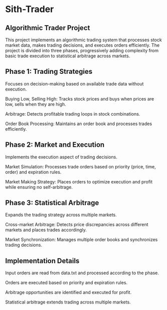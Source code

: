 # Sith-Trader
## Algorithmic Trader Project

This project implements an algorithmic trading system that processes stock market data, makes trading decisions, and executes orders efficiently. The project is divided into three phases, progressively adding complexity from basic trade execution to statistical arbitrage across markets.

## Phase 1: Trading Strategies

Focuses on decision-making based on available trade data without execution.

Buying Low, Selling High: Tracks stock prices and buys when prices are low, sells when they are high.

Arbitrage: Detects profitable trading loops in stock combinations.

Order Book Processing: Maintains an order book and processes trades efficiently.

## Phase 2: Market and Execution
Implements the execution aspect of trading decisions.

Market Simulation: Processes trade orders based on priority (price, time, order) and expiration rules.

Market Making Strategy: Places orders to optimize execution and profit while ensuring no self-arbitrage.

## Phase 3: Statistical Arbitrage
Expands the trading strategy across multiple markets.

Cross-market Arbitrage: Detects price discrepancies across different markets and places trades accordingly.

Market Synchronization: Manages multiple order books and synchronizes trading decisions.

## Implementation Details
Input orders are read from data.txt and processed according to the phase.

Orders are executed based on priority and expiration rules.

Arbitrage opportunities are identified and executed for profit.

Statistical arbitrage extends trading across multiple markets.

